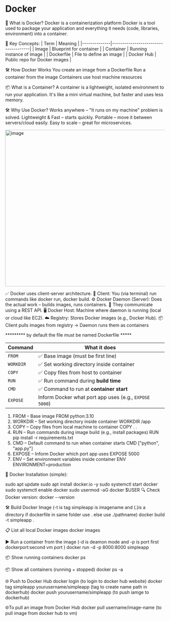 # Docker
🚢 What is Docker?
Docker is a containerization platform
Docker is a tool used to package your application and everything it needs (code, libraries, environment) into a container.

🧱 Key Concepts:
| Term         | Meaning                            |
|--------------|-------------------------------------|
| Image        | Blueprint for container             |
| Container    | Running instance of image           |
| Dockerfile   | File to define an image             |
| Docker Hub   | Public repo for Docker images       |

🛠️ How Docker Works
You create an image from a Dockerfile
Run a container from the image
Containers use host machine resources

📦 What is a Container?
A container is a lightweight, isolated environment to run your application.
It's like a mini virtual machine, but faster and uses less memory.

🛠️ Why Use Docker?
Works anywhere – "It runs on my machine" problem is solved.
Lightweight & Fast – starts quickly.
Portable – move it between servers/cloud easily.
Easy to scale – great for microservices.

<img width="921" height="494" alt="image" src="https://github.com/user-attachments/assets/16381be3-2d17-4a96-bfbf-68f2a9954d89" />

✅ Docker uses client-server architecture.
👤 Client: You (via terminal) run commands like docker run, docker build.
⚙️ Docker Daemon (Server): Does the actual work – builds images, runs containers.
🔁 They communicate using a REST API.
🖥️ Docker Host: Machine where daemon is running (local or cloud like EC2).
☁️ Registry: Stores Docker images (e.g., Docker Hub).
📦 Client pulls images from registry → Daemon runs them as containers

********* by default the file must be named Dockerfile *****

| Command      | What it does                                                               |
| ------------ | -------------------------------------------------------------------------  |
| `FROM`       | ✅ Base image (must be first line)                                         |
| `WORKDIR`    | ✅ Set working directory inside container                                  |
| `COPY`       | ✅ Copy files from host to container                                       |
| `RUN`        | ✅ Run command during **build time**                                       |
| `CMD`        | ✅ Command to run at **container start**                                   |
| `EXPOSE`     | Inform Docker what port app uses (e.g., `EXPOSE 5000`)                     |

 1. FROM – Base image
FROM python:3.10
 2. WORKDIR – Set working directory inside container
WORKDIR /app
 3. COPY – Copy files from local machine to container
COPY . .
 4. RUN – Run commands during image build (e.g., install packages)
RUN pip install -r requirements.txt
 5. CMD – Default command to run when container starts
CMD ["python", "app.py"]
6. EXPOSE – Inform Docker which port app uses
EXPOSE 5000
 7. ENV – Set environment variables inside container
ENV ENVIRONMENT=production

🔧 Docker Installation (simple):

sudo apt update
sudo apt install docker.io -y
sudo systemctl start docker
sudo systemctl enable docker
sudo usermod -aG docker $USER
🔍 Check Docker version:
docker --version

🛠️ Build Docker Image (-t is tag simpleapp is imagename and (.)is a directory if dockerfile in same folder use . else use ./pathname)
docker build -t simpleapp .

📋 List all local Docker images
docker images

▶️ Run a container from the image (-d is deamon mode and -p is port first dockerport:second vm port )
docker run -d -p 8000:8000 simpleapp

📦 Show running containers
docker ps

📦 Show all containers (running + stopped)
docker ps -a

🌐 Push to Docker Hub
docker login                                      (to login to docker hub website)
docker tag simpleapp yourusername/simpleapp        (tag to create name path in dockerhub)
docker push yourusername/simpleapp                  (to push iamge to dockerhub)

🌐To pull an image from Docker Hub
docker pull username/image-name                      (to pull image from docker hub to vm)
